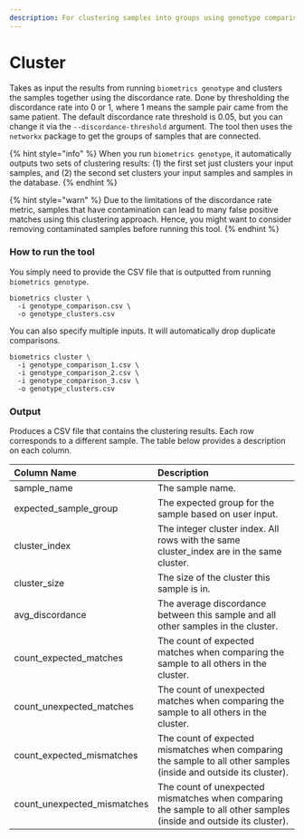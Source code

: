 ```yaml
---
description: For clustering samples into groups using genotype comparison data.
---
```


# Cluster
Takes as input the results from running `biometrics genotype` and clusters the samples together using the discordance rate. Done by thresholding the discordance rate into 0 or 1, where 1 means the sample pair came from the same patient. The default discordance rate threshold is 0.05, but you can change it via the `--discordance-threshold` argument. The tool then uses the `networkx` package to get the groups of samples that are connected.

{% hint style="info" %}
When you run `biometrics genotype`, it automatically outputs two sets of clustering results: (1) the first set just clusters your input samples, and (2) the second set clusters your input samples and samples in the database.
{% endhint %}

{% hint style="warn" %}
Due to the limitations of the discordance rate metric, samples that have contamination can lead to many false positive matches using this clustering approach. Hence, you might want to consider removing contaminated samples before running this tool.
{% endhint %}

### How to run the tool
You simply need to provide the CSV file that is outputted from running `biometrics genotype`.

```shell
biometrics cluster \
  -i genotype_comparison.csv \
  -o genotype_clusters.csv
```

You can also specify multiple inputs. It will automatically drop duplicate comparisons.

```shell
biometrics cluster \
  -i genotype_comparison_1.csv \
  -i genotype_comparison_2.csv \
  -i genotype_comparison_3.csv \
  -o genotype_clusters.csv
```

### Output

Produces a CSV file that contains the clustering results. Each row corresponds to a different sample. The table below provides a description on each column.

| Column Name | Description |
| :--- | :--- |
| sample_name | The sample name. |
| expected_sample_group | The expected group for the sample based on user input. |
| cluster_index | The integer cluster index. All rows with the same cluster_index are in the same cluster. |
| cluster_size | The size of the cluster this sample is in. |
| avg_discordance | The average discordance between this sample and all other samples in the cluster. |
| count_expected_matches | The count of expected matches when comparing the sample to all others in the cluster. |
| count_unexpected_matches | The count of unexpected matches when comparing the sample to all others in the cluster. |
| count_expected_mismatches | The count of expected mismatches when comparing the sample to all other samples (inside and outside its cluster). |
| count_unexpected_mismatches | The count of unexpected mismatches when comparing the sample to all other samples (inside and outside its cluster). |
